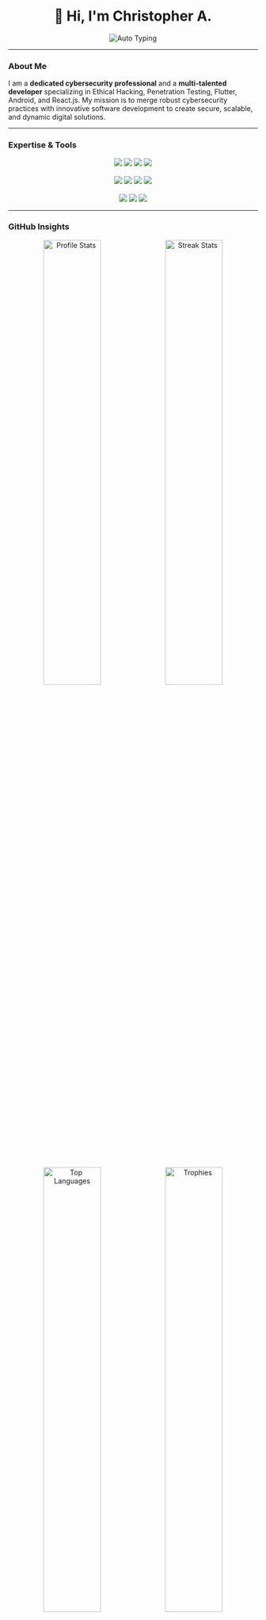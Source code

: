 <h1 align="center">👋 Hi, I'm Christopher A.</h1>

<p align="center">
  <img src="https://readme-typing-svg.herokuapp.com?font=Fira+Code&duration=3000&pause=1000&color=00F7FF&center=true&vCenter=true&width=500&lines=Ethical+Hacker;Flutter+Developer;React.js+Developer;Penetration+Tester;Android+App+Developer;Cybersecurity+Expert" alt="Auto Typing" />
</p>

<hr />

### About Me

I am a **dedicated cybersecurity professional** and a **multi-talented developer** specializing in Ethical Hacking, Penetration Testing, Flutter, Android, and React.js. My mission is to merge robust cybersecurity practices with innovative software development to create secure, scalable, and dynamic digital solutions.

---

### Expertise & Tools

<div align="center">
  <!-- Programming Languages -->
  <img src="https://img.shields.io/badge/C++-00599C?style=for-the-badge&logo=c%2B%2B&logoColor=white" />
  <img src="https://img.shields.io/badge/Java-ED8B00?style=for-the-badge&logo=java&logoColor=white" />
  <img src="https://img.shields.io/badge/Python-3776AB?style=for-the-badge&logo=python&logoColor=white" />
  <img src="https://img.shields.io/badge/JavaScript-F7DF1E?style=for-the-badge&logo=javascript&logoColor=black" />
  <br><br>
  <!-- Frameworks & Development Tools -->
  <img src="https://img.shields.io/badge/Flutter-02569B?style=for-the-badge&logo=flutter&logoColor=white" />
  <img src="https://img.shields.io/badge/React-20232A?style=for-the-badge&logo=react&logoColor=61DAFB" />
  <img src="https://img.shields.io/badge/Firebase-ffca28?style=for-the-badge&logo=firebase&logoColor=black" />
  <img src="https://img.shields.io/badge/Android%20Studio-3DDC84?style=for-the-badge&logo=android-studio&logoColor=white" />
  <br><br>
  <!-- Other Tools -->
  <img src="https://img.shields.io/badge/Node.js-339933?style=for-the-badge&logo=nodedotjs&logoColor=white" />
  <img src="https://img.shields.io/badge/Postman-FF6C37?style=for-the-badge&logo=postman&logoColor=white" />
  <img src="https://img.shields.io/badge/VS%20Code-007ACC?style=for-the-badge&logo=visual-studio-code&logoColor=white" />
</div>

---

### GitHub Insights

<div align="center">
  <img src="https://github-readme-stats.vercel.app/api?username=CHRIS-7777&show_icons=true&theme=nord&count_private=true" width="48%" alt="Profile Stats"/>
  <img src="https://github-readme-streak-stats.herokuapp.com?user=CHRIS-7777&theme=nord" width="48%" alt="Streak Stats"/>
  <br>
  <img src="https://github-readme-stats.vercel.app/api/top-langs/?username=CHRIS-7777&layout=compact&theme=nord" width="48%" alt="Top Languages"/>
  <img src="https://github-profile-trophy.vercel.app/?username=CHRIS-7777&theme=flat" width="48%" alt="Trophies"/>
</div>

---

### Projects & Contributions

- **Word Quest App:** An innovative word search puzzle game.
- **Spotify Clone:** A modern Flutter-based music streaming application.
- **API Testing Tool:** A robust, Postman-inspired tool for testing and debugging APIs.
- **MCQ Quiz App:** A dynamic multiplayer quiz app utilizing Firestore for real-time interactions.

---

### Let's Connect

<div align="center">
  <a href="https://www.linkedin.com/in/chris-2oo4/" target="_blank">
    <img src="https://img.shields.io/badge/LinkedIn-blue?style=for-the-badge&logo=linkedin&logoColor=white" alt="LinkedIn"/>
  </a>
  <a href="https://github.com/CHRIS-7777" target="_blank">
    <img src="https://img.shields.io/badge/GitHub-000?style=for-the-badge&logo=github&logoColor=white" alt="GitHub"/>
  </a>
  <a href="mailto:christ234r@gmail.com" target="_blank">
    <img src="https://img.shields.io/badge/Gmail-D14836?style=for-the-badge&logo=gmail&logoColor=white" alt="Email"/>
  </a>
</div>

---

<p align="center"><i>“In technology, expertise and passion pave the road to innovation.”</i></p>
